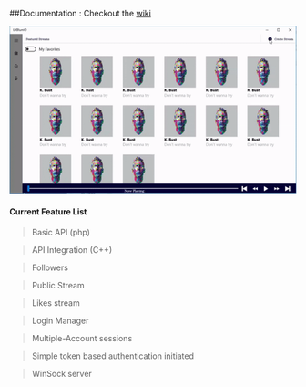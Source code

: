 ##Documentation : Checkout the [wiki](wiki)

![XBlumIO Theme](https://raw.githubusercontent.com/UberSnipUX/UXBlumIO/master/ss1.gif)


#### Current Feature List

> Basic API (php)

> API Integration (C++)

> Followers

> Public Stream

> Likes stream

> Login Manager

> Multiple-Account sessions

> Simple token based authentication initiated

> WinSock server
